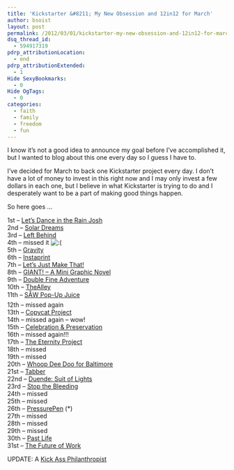 ```yaml
---
title: 'Kickstarter &#8211; My New Obsession and 12in12 for March'
author: bsoist
layout: post
permalink: /2012/03/01/kickstarter-my-new-obsession-and-12in12-for-march/
dsq_thread_id:
  - 594917319
pdrp_attributionLocation:
  - end
pdrp_attributionExtended:
  - 1
Hide SexyBookmarks:
  - 0
Hide OgTags:
  - 0
categories:
  - faith
  - family
  - freedom
  - fun
---
```

I know it&#8217;s not a good idea to announce my goal before I&#8217;ve accomplished it, but I wanted to blog about this one every day so I guess I have to.

I&#8217;ve decided for March to back one Kickstarter project every day. I don&#8217;t have a lot of money to invest in this right now and I may only invest a few dollars in each one, but I believe in what Kickstarter is trying to do and I desperately want to be a part of making good things happen.

So here goes &#8230;

1st &#8211; [Let&#8217;s Dance in the Rain Josh][1]  
2nd &#8211; [Solar Dreams][2]  
3rd &#8211; [Left Behind][3]  
4th &#8211; missed it <img src='http://archive.whsjr.soistmann.com/oped/wp-includes/images/smilies/icon_sad.gif' alt=':(' class='wp-smiley' />  
5th &#8211; [Gravity][4]  
6th &#8211; [Instaprint][5]  
7th &#8211; [Let&#8217;s Just Make That!][6]  
8th &#8211; [GIANT! &#8211; A Mini Graphic Novel][7]  
9th &#8211; [Double Fine Adventure][8]  
10th &#8211; [TheAlley][9]  
11th &#8211; [SÅW Pop-Up Juice][10]  
12th &#8211; missed again  
13th &#8211; [Copycat Project][11]  
14th &#8211; missed again &#8211; wow!  
15th &#8211; [Celebration & Preservation][12]  
16th &#8211; missed again!!!  
17th &#8211; [The Eternity Project][13]  
18th &#8211; missed  
19th &#8211; missed  
20th &#8211; [Whoop Dee Doo for Baltimore][14]  
21st &#8211; [Tabber][15]  
22nd &#8211; [Duende: Suit of Lights][16]  
23rd &#8211; [Stop the Bleeding][17]  
24th &#8211; missed  
25th &#8211; missed  
26th &#8211; [PressurePen][18] (*)  
27th &#8211; missed  
28th &#8211; missed  
29th &#8211; missed  
30th &#8211; [Past Life][19]  
31st &#8211; [The Future of Work][20]

UPDATE: A [Kick Ass Philanthropist][21]

 [1]: http://whsjr.soistmann.com/oped/2012/03/01/lets-dance-in-the-rain-josh/
 [2]: http://whsjr.soistmann.com/oped/2012/03/02/solar-dreams/
 [3]: http://whsjr.soistmann.com/oped/2012/03/03/left-behind-life-and-death-along-the-arizona-border/
 [4]: http://whsjr.soistmann.com/oped/2012/03/06/gravity-by-moors-and-mccumber/
 [5]: http://whsjr.soistmann.com/oped/2012/03/06/instaprint/
 [6]: http://whsjr.soistmann.com/oped/2012/03/07/lets-just-make-that/
 [7]: http://whsjr.soistmann.com/oped/2012/03/08/giant-a-mini-graphic-novel/
 [8]: http://whsjr.soistmann.com/oped/2012/03/09/double-fine-adventure/
 [9]: http://whsjr.soistmann.com/oped/2012/03/10/the-alley/
 [10]: http://whsjr.soistmann.com/oped/2012/03/11/sow-pop-up-juice/
 [11]: http://whsjr.soistmann.com/oped/2012/03/13/copycat-project/
 [12]: http://whsjr.soistmann.com/oped/2012/03/15/celebration-preservation/
 [13]: http://whsjr.soistmann.com/oped/2012/03/17/the-eternity-project/
 [14]: http://whsjr.soistmann.com/oped/2012/03/20/whoop-dee-doo-for-baltimore/
 [15]: http://whsjr.soistmann.com/oped/2012/03/21/tabber-led-guitar-light-sleeve/
 [16]: http://whsjr.soistmann.com/oped/2012/03/22/duende-suit-of-lights/
 [17]: http://whsjr.soistmann.com/oped/2012/03/23/stop-the-bleeding/
 [18]: http://whsjr.soistmann.com/oped/2012/03/26/pressurepen/
 [19]: http://whsjr.soistmann.com/oped/2012/03/30/past-life/
 [20]: http://whsjr.soistmann.com/oped/2012/03/31/the-future-of-work/
 [21]: http://whsjr.soistmann.com/oped/2012/03/31/a-kick-ass-philanthropist/
